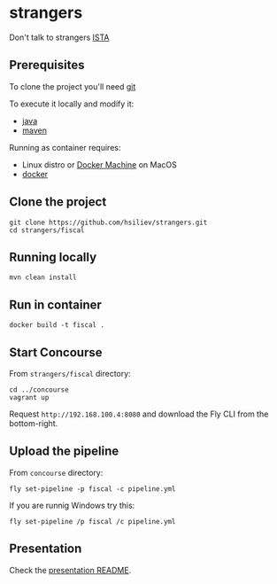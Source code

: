 # strangers
Don't talk to strangers [ISTA](https://istacon.org/)


Prerequisites
-------------

To clone the project you'll need [git](https://git-scm.com/downloads)

To execute it locally and modify it:
* [java](https://java.com/en/download/)
* [maven](https://maven.apache.org/)

Running as container requires:
* Linux distro or [Docker Machine](https://docs.docker.com/machine/) on MacOS
* [docker](https://www.docker.com/)

Clone the project
-----------------

```
git clone https://github.com/hsiliev/strangers.git
cd strangers/fiscal
```


Running locally
---------------

```
mvn clean install
```


Run in container
----------------

```
docker build -t fiscal .
```

Start Concourse
---------------

From `strangers/fiscal` directory:

```
cd ../concourse
vagrant up
```

Request `http://192.168.100.4:8080` and download the Fly CLI from the bottom-right.


Upload the pipeline
-------------------

From `concourse` directory:
```
fly set-pipeline -p fiscal -c pipeline.yml
```

If you are runnig Windows try this:
```
fly set-pipeline /p fiscal /c pipeline.yml
```

Presentation
------------

Check the [presentation README](https://github.com/hsiliev/strangers/blob/master/presentation/README.md).
